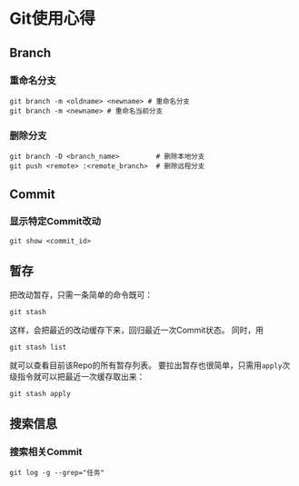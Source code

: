 # Git使用心得

## Branch

### 重命名分支

```
git branch -m <oldname> <newname> # 重命名分支
git branch -m <newname> # 重命名当前分支
```

### 删除分支

```
git branch -D <branch_name>         # 删除本地分支    
git push <remote> :<remote_branch>  # 删除远程分支
```

## Commit

### 显示特定Commit改动

```
git show <commit_id>
```

## 暂存

把改动暂存，只需一条简单的命令既可：

```
git stash
```

这样，会把最近的改动缓存下来，回归最近一次Commit状态。
同时，用

```
git stash list
```

就可以查看目前该Repo的所有暂存列表。
要拉出暂存也很简单，只需用`apply`次级指令就可以把最近一次缓存取出来：

```
git stash apply
```

## 搜索信息

### 搜索相关Commit

```
git log -g --grep="任务"
```